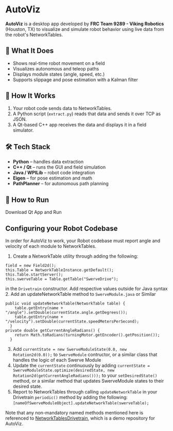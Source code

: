 # AutoViz

**AutoViz** is a desktop app developed by **FRC Team 9289 - Viking Robotics** (Houston, TX) to visualize and simulate robot behavior using live data from the robot's NetworkTables.

## 🔧 What It Does

- Shows real-time robot movement on a field
- Visualizes autonomous and teleop paths
- Displays module states (angle, speed, etc.)
- Supports slippage and pose estimation with a Kalman filter

## 🧠 How It Works

1. Your robot code sends data to NetworkTables.
2. A Python script (`extract.py`) reads that data and sends it over TCP as JSON.
3. A Qt-based C++ app receives the data and displays it in a field simulator.

## 🛠️ Tech Stack

- **Python** – handles data extraction
- **C++ / Qt** – runs the GUI and field simulation
- **Java / WPILib** – robot code integration
- **Eigen** – for pose estimation and math
- **PathPlanner** – for autonomous path planning

## 🚀 How to Run

Download Qt App and Run

## Configuring your Robot Codebase

In order for AutoViz to work, your Robot codebase must report angle and velocity of each module to NetworkTables.
1. Create a NetworkTable utility through adding the following:
```
field = new Field2d();
this.Table = NetworkTableInstance.getDefault();
this.Table.startServer();
this.swerveTable = Table.getTable("SwerveDrive");
```
in the ```Drivetrain``` constructor. Add respective values outside for Java syntax
2. Add an updateNetworkTable method to ```SwerveModule.java``` or Similar
```
public void updateNetworkTable(NetworkTable table) {
    table.getEntry(name + "/angle").setDouble(currentState.angle.getDegrees());
    table.getEntry(name + "/velocity").setDouble(currentState.speedMetersPerSecond);
  }
private double getCurrentAngleRadians() {
    return Math.toRadians(turningMotor.getEncoder().getPosition());
  }
```

3. Add ```currentState = new SwerveModuleState(0.0, new Rotation2d(0.0));``` to ```SwerveModule``` contructor, or a similar class that handles the logic of each Swerve Module
4. Update the ```currentState``` continuously by adding ```currentState = SwerveModuleState.optimize(desiredState, new Rotation2d(getCurrentAngleRadians()));``` to your ```setDesiredState()``` method, or a similar method that updates SwerveModule states to their desired state.
5. Report to NetworkTables through calling ```updateNetworkTable``` in your Drivetrain ```periodic()``` method by adding the following: ```[nameOfSwerveModuleObject].updateNetworkTable(swerveTable);```

Note that any non-mandatory named methods mentioned here is referenced to [NetworkTablesDrivetrain](https://github.com/Aditya-2204/NetworkTables-for-Swerve), which is a demo repository for AutoViz.
